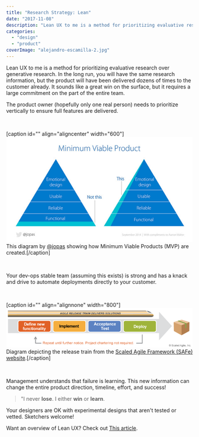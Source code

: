 ```yaml
---
title: "Research Strategy: Lean"
date: "2017-11-08"
description: "Lean UX to me is a method for prioritizing evaluative research over generative research. In the long run, you will have the same research information, but the product will have been delivered dozens of times to the customer already. It sounds like a great win on the surface, but it requires a large commitment on the part of the entire team."
categories: 
  - "design"
  - "product"
coverImage: "alejandro-escamilla-2.jpg"
---
```


Lean UX to me is a method for prioritizing evaluative research over generative research. In the long run, you will have the same research information, but the product will have been delivered dozens of times to the customer already. It sounds like a great win on the surface, but it requires a large commitment on the part of the entire team.

The product owner (hopefully only one real person) needs to prioritize vertically to ensure full features are delivered.

 

\[caption id="" align="aligncenter" width="600"\]![](./images/98b537125146e89932be2d7c4136542d.jpg) This diagram by [@jopas](https://twitter.com/jopas) showing how Minimum Viable Products (MVP) are created.\[/caption\]

 

Your dev-ops stable team (assuming this exists) is strong and has a knack and drive to automate deployments directly to your customer.

 

\[caption id="" align="alignnone" width="800"\]![](./images/F1-Long-lived-Agile-Release-Train_WP-2.png) Diagram depicting the release train from the [Scaled Agile Framework (SAFe) website](http://www.scaledagileframework.com/agile-release-train/).\[/caption\]

 

Management understands that failure is learning. This new information can change the entire product direction, timeline, effort, and success!

> "I never **lose**. I either **win** or **learn**.

Your designers are OK with experimental designs that aren't tested or vetted. Sketchers welcome!

Want an overview of Lean UX? Check out [This article](https://www.interaction-design.org/literature/article/a-simple-introduction-to-lean-ux).
